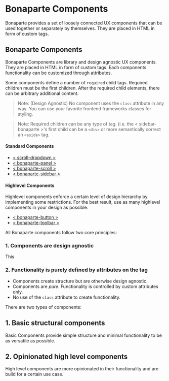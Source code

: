 # Bonaparte Components

Bonaparte provides a set of loosely connected UX components that can be used together or separately by themselves. They are placed in HTML in form of custom tags. 



## Bonaparte Components
Bonaparte Components are library and design agnostic UX components. They are placed in HTML in form of custom tags. 
Each components functionality can be customized through attributes.

Some components define a number of `required` child tags. Required children must be the first children. After the required child elements, there can be arbitrary additional content.

> Note: (Design Agnostic) No component uses the `class` attribute in any way. You can use your favorite frontend frameworks classes for styling.

> Note: Required children can be any type of tag. (i.e. the < sidebar-bonaparte >'s first child can be a `<div>` or more semantically correct an `<aside>` tag.

#### Standard Components

  - [< scroll-dropdown >](https://github.com/bonaparte/bonaparte-dropdown)
  - [< bonaparte-panel >](https://github.com/bonaparte/bonaparte-panel)
  - [< bonaparte-scroll >](https://github.com/bonaparte/bonaparte-scroll)
  - [< bonaparte-sidebar >](https://github.com/bonaparte/bonaparte-sidebar)


#### Highlevel Components
Highlevel components enforce a certain level of design hierarchy by implementing some restrictions.
For the best result, use as many highlevel components in your design as possible.

  - [< bonaparte-button >](https://github.com/bonaparte/bonaparte-button)
  - [< bonaparte-toolbar >](https://github.com/bonaparte/bonaparte-toolbar)



All Bonaparte components follow two core principles:

### 1. Components are design agnostic
This 

### 2. Functionality is purely defined by attributes on the tag



- Components create structure but are otherwise design agnostic.
- Components are _pure_. Functionality is controlled by custom attributes only.
- No use of the `class` attribute to create functionality.


There are two types of components:

## 1. Basic structural components
Basic Components provide simple structure and minimal functionality to be as versatile as possible.

## 2. Opinionated high level components
High level components are more opinionated in their functionality and are build for a certain use case.